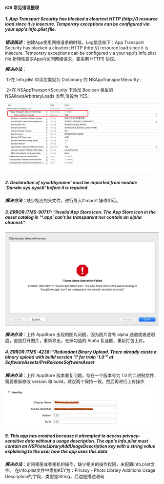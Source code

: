 #### iOS 常见错误整理

##### 1. App Transport Security has blocked a cleartext HTTP (http://) resource load since it is insecure. Temporary exceptions can be configured via your app's Info.plist file.

***错误描述***：创建App使用网络请求的时候，Log信息如下：App Transport Security has blocked a cleartext HTTP (http://) resource load since it is insecure. Temporary exceptions can be configured via your app's
Info.plist file.新特性要求App内访问网络请求，要采用 HTTPS 协议。

***解决办法***：

​				1>在 Info.plist 中添加类型为 Dictionary 的 NSAppTransportSecurity ;

​				2>在 NSAppTransportSecurity 下添加 Boolean 类型的 NSAllowsArbitraryLoads 类型,值设为 YES;

![配置 plist 文件](https://github.com/Simplation/SimplationBlogs/blob/master/source/ios_source/%E9%85%8D%E7%BD%AEplist%E6%96%87%E4%BB%B6.jpg)

##### 2. Declaration of sysctlbyname' must be imported from module 'Darwin.sys.sysctl' before it is required

***解决方法***：缺少相应的头文件，进行导入#import 操作即可。

##### 3. ERROR ITMS-90717: “Invalid App Store Icon. The App Store Icon in the asset catalog in ‘*.app’ can’t be transparent nor contain an alpha channel.”

![错误截图](https://github.com/Simplation/SimplationBlogs/blob/master/source/ios_source/%E9%94%99%E8%AF%AF%E6%88%AA%E5%9B%BE.jpg)

***解决办法***：上传 AppStore 出现的图片问题，因为图片含有 alpha 通道或者透明度，直接打开图片，重新导出，去掉勾选的 Alpha 复选框，重新打包上传。

##### 4. ERROR ITMS-4238: "Redundant Binary Upload. There already exists a binary upload with build version '1' for train '1.0'" at SoftwareAssets/PreReleaseSoftwareAsset

***解决办法***：上传 AppStore 版本重复问题，存在一个版本号为 1.0 的二进制文件，需要重新修改 version 和 build，建议两个保持一致。然后再进行上传操作 

![修改版本号](https://github.com/Simplation/SimplationBlogs/blob/master/source/ios_source/%E4%BF%AE%E6%94%B9%E7%89%88%E6%9C%AC%E5%8F%B7.jpg)

##### 5. This app has crashed because it attempted to access privacy-sensitive data without a usage description.  The app's Info.plist must contain an NSPhotoLibraryAddUsageDescription key with a string value explaining to the user how the app uses this data

***解决办法***：访问相册或者相机的操作，缺少相关的操作权限，未配置Info.plist文件。
在Info.plist文件中添加KEY为：Privacy - Photo Library Additions Usage Description的字段，类型是String，后边是描述语句

